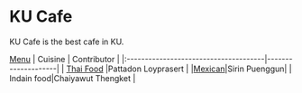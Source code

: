 # KU Cafe

KU Cafe is the best cafe in KU.

[Menu](menu.md)
| Cuisine                               | Contributor        |
|:--------------------------------------|--------------------|
| [Thai Food](menu.md#thai-food)                               |Pattadon Loyprasert                    |
|[Mexican](menu.md#mexican-food)|Sirin Puenggun|
| Indain food|Chaiyawut Thengket                    |